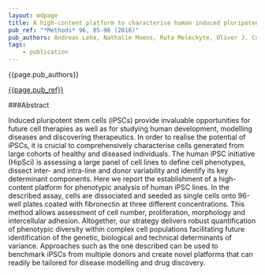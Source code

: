 ```yaml
---
layout: mdpage
title: A high-content platform to characterise human induced pluripotent stem cell lines
pub_ref: "*Methods* 96, 85-96 (2016)"
pub_authors: Andreas Leha, Nathalie Moens, Ruta Meleckyte, Oliver J. Culley, Mia K. Gervasio, Maximilian Kerz, Andreas Reimer, Stuart A. Cain, Ian Streeter, Amos Folarin, Oliver Stegle, Cay M. Kielty, HipSci Consortium, Richard Durbin, Fiona M. Watt, Davide Danovi
tags:
    - publication
---
```


{{page.pub_authors}}

[{{page.pub_ref}}](http://www.sciencedirect.com/science/article/pii/S1046202315301535)

###Abstract

Induced pluripotent stem cells (iPSCs) provide invaluable opportunities for
future cell therapies as well as for studying human development, modelling
diseases and discovering therapeutics. In order to realise the potential of
iPSCs, it is crucial to comprehensively characterise cells generated from large
cohorts of healthy and diseased individuals. The human iPSC initiative (HipSci)
is assessing a large panel of cell lines to define cell phenotypes, dissect
inter- and intra-line and donor variability and identify its key determinant
components. Here we report the establishment of a high-content platform for
phenotypic analysis of human iPSC lines. In the described assay, cells are
dissociated and seeded as single cells onto 96-well plates coated with
fibronectin at three different concentrations. This method allows assessment of
cell number, proliferation, morphology and intercellular adhesion. Altogether,
our strategy delivers robust quantification of phenotypic diversity within
complex cell populations facilitating future identification of the genetic,
biological and technical determinants of variance. Approaches such as the one
described can be used to benchmark iPSCs from multiple donors and create novel
platforms that can readily be tailored for disease modelling and drug
discovery.
